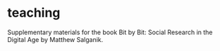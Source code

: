 # teaching

Supplementary materials for the book Bit by Bit: Social Research in the Digital Age by Matthew Salganik.
